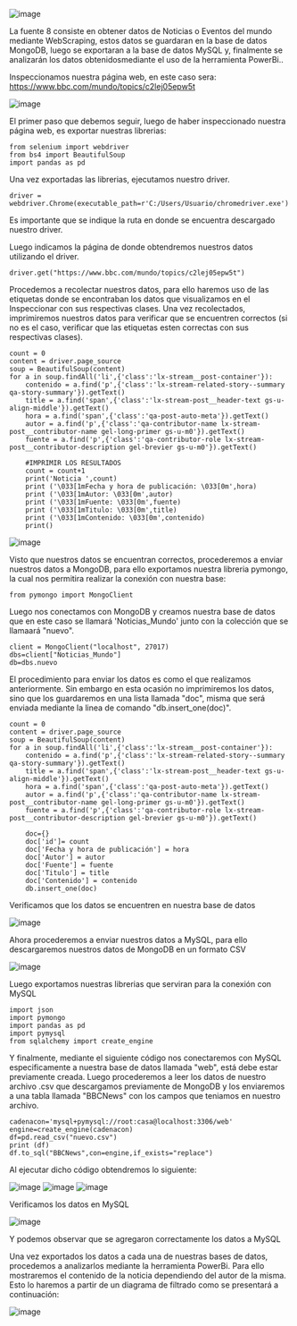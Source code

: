 ![image](https://user-images.githubusercontent.com/74840012/156794338-7b0743f2-ada9-40a2-8ead-8d306221477f.png)

La  fuente 8 consiste en obtener datos de Noticias o Eventos del mundo mediante WebScraping, estos datos se guardaran en la base de datos MongoDB, luego se exportaran a la base de datos MySQL y, finalmente se analizarán los datos obtenidosmediante el uso de la herramienta PowerBi..

Inspeccionamos nuestra página web, en este caso sera: https://www.bbc.com/mundo/topics/c2lej05epw5t

![image](https://user-images.githubusercontent.com/74751902/156231688-3c0840ad-4c15-4454-abf7-9b24e4b1001a.png)  


El primer paso que debemos seguir, luego de haber inspeccionado nuestra página web, es exportar nuestras librerias:

```
from selenium import webdriver
from bs4 import BeautifulSoup
import pandas as pd
```

Una vez exportadas las librerias, ejecutamos nuestro driver.

```
driver = webdriver.Chrome(executable_path=r'C:/Users/Usuario/chromedriver.exe')
```

Es importante que se indique la ruta en donde se encuentra descargado nuestro driver.

Luego indicamos la página de donde obtendremos nuestros datos utilizando el driver.

```
driver.get("https://www.bbc.com/mundo/topics/c2lej05epw5t")
```

Procedemos a recolectar nuestros datos, para ello haremos uso de las etiquetas donde se encontraban los datos que visualizamos en el Inspeccionar con sus respectivas clases.
Una vez recolectados, imprimiremos nuestros datos para verificar que se encuentren correctos (si no es el caso, verificar que las etiquetas esten correctas con sus respectivas clases).

```
count = 0
content = driver.page_source
soup = BeautifulSoup(content)
for a in soup.findAll('li',{'class':'lx-stream__post-container'}):
    contenido = a.find('p',{'class':'lx-stream-related-story--summary qa-story-summary'}).getText()
    title = a.find('span',{'class':'lx-stream-post__header-text gs-u-align-middle'}).getText()
    hora = a.find('span',{'class':'qa-post-auto-meta'}).getText()
    autor = a.find('p',{'class':'qa-contributor-name lx-stream-post__contributor-name gel-long-primer gs-u-m0'}).getText()
    fuente = a.find('p',{'class':'qa-contributor-role lx-stream-post__contributor-description gel-brevier gs-u-m0'}).getText()
    
    #IMPRIMIR LOS RESULTADOS
    count = count+1
    print('Noticia ',count)
    print ('\033[1mFecha y hora de publicación: \033[0m',hora)
    print ('\033[1mAutor: \033[0m',autor)
    print ('\033[1mFuente: \033[0m',fuente)
    print ('\033[1mTitulo: \033[0m',title)
    print ('\033[1mContenido: \033[0m',contenido)
    print()
```

![image](https://user-images.githubusercontent.com/74751902/156231983-41bd8250-8267-41fb-8097-a365e34af6f8.png)


Visto que nuestros datos se encuentran correctos, procederemos a enviar nuestros datos a MongoDB, para ello exportamos nuestra libreria pymongo, la cual nos permitira realizar la conexión con nuestra base:

```
from pymongo import MongoClient
```

Luego nos conectamos con MongoDB y creamos nuestra base de datos que en este caso se llamará 'Noticias_Mundo' junto con la colección que se llamaará "nuevo". 

```
client = MongoClient("localhost", 27017)
dbs=client["Noticias_Mundo"] 
db=dbs.nuevo
```

El procedimiento para enviar los datos es como el que realizamos anteriormente. Sin embargo en esta ocasión no imprimiremos los datos, sino que los guardaremos en una lista llamada "doc", misma que será enviada mediante la linea de comando "db.insert_one(doc)".

```
count = 0
content = driver.page_source
soup = BeautifulSoup(content)
for a in soup.findAll('li',{'class':'lx-stream__post-container'}):
    contenido = a.find('p',{'class':'lx-stream-related-story--summary qa-story-summary'}).getText()
    title = a.find('span',{'class':'lx-stream-post__header-text gs-u-align-middle'}).getText()
    hora = a.find('span',{'class':'qa-post-auto-meta'}).getText()
    autor = a.find('p',{'class':'qa-contributor-name lx-stream-post__contributor-name gel-long-primer gs-u-m0'}).getText()
    fuente = a.find('p',{'class':'qa-contributor-role lx-stream-post__contributor-description gel-brevier gs-u-m0'}).getText()
    
    doc={}
    doc['id']= count
    doc['Fecha y hora de publicación'] = hora
    doc['Autor'] = autor
    doc['Fuente'] = fuente
    doc['Titulo'] = title
    doc['Contenido'] = contenido
    db.insert_one(doc)
```

Verificamos que los datos se encuentren en nuestra base de datos

![image](https://user-images.githubusercontent.com/74751902/156232973-2e89af6a-83f3-4273-ab62-b2fefd1fd066.png)


Ahora procederemos a enviar nuestros datos a MySQL, para ello descargaremos nuestros datos de MongoDB en un formato CSV 

![image](https://user-images.githubusercontent.com/74751902/156233310-1a26ef0f-3234-4411-a92b-5a4f5cf8ae82.png)


Luego exportamos nuestras librerias que serviran para la conexión con MySQL

```
import json
import pymongo
import pandas as pd
import pymysql
from sqlalchemy import create_engine
```

Y finalmente, mediante el siguiente código nos conectaremos con MySQL especificamente a nuestra base de datos llamada "web", está debe estar previamente creada.
Luego procederemos a leer los datos de nuestro archivo .csv que descargamos previamente de MongoDB y los enviaremos a  una tabla llamada "BBCNews" con los campos que teniamos en nuestro archivo.

```
cadenacon='mysql+pymysql://root:casa@localhost:3306/web'
engine=create_engine(cadenacon)
df=pd.read_csv("nuevo.csv")
print (df)
df.to_sql("BBCNews",con=engine,if_exists="replace")
```

Al ejecutar dicho código obtendremos lo siguiente: 


![image](https://user-images.githubusercontent.com/74751902/156440655-3a1d162a-4d89-4451-b0a9-d974f8f5ead5.png) ![image](https://user-images.githubusercontent.com/74751902/156440724-9c5ab07a-06eb-4606-9be0-8ce80148439b.png)  ![image](https://user-images.githubusercontent.com/74751902/156440768-7e60fb35-50d6-44dc-b563-0b5208e2ff53.png)


Verificamos los datos en MySQL 

![image](https://user-images.githubusercontent.com/74751902/156440309-241b6b3c-4e49-436b-800f-a0bd38f26cf5.png)

Y podemos observar que se agregaron correctamente los datos a MySQL

Una vez exportados los datos a cada una de nuestras bases de datos, procedemos a analizarlos mediante la herramienta PowerBi.
Para ello mostraremos el contenido de la noticia dependiendo del autor de la misma. Esto lo haremos a partir de un diagrama de filtrado como se presentará a continuación:

![image](https://user-images.githubusercontent.com/74751902/156832906-07eddb1f-c24c-48c0-afaf-c126f28545e9.png)


